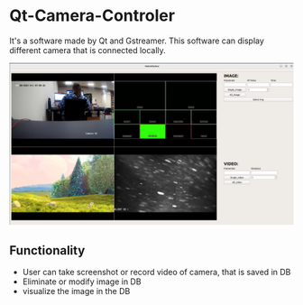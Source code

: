 # Qt-Camera-Controler
It's a software made by Qt and Gstreamer. This software can display different camera that is connected locally. 

![Image text](https://github.com/Wenqi2/Qt-Camera-Controler/blob/main/screenshot/Screenshot%20from%202023-09-08%2007-58-49.png)
## Functionality
- User can take screenshot or record video of camera, that is saved in DB
- Eliminate or modify image in DB
- visualize the image in the DB
  

